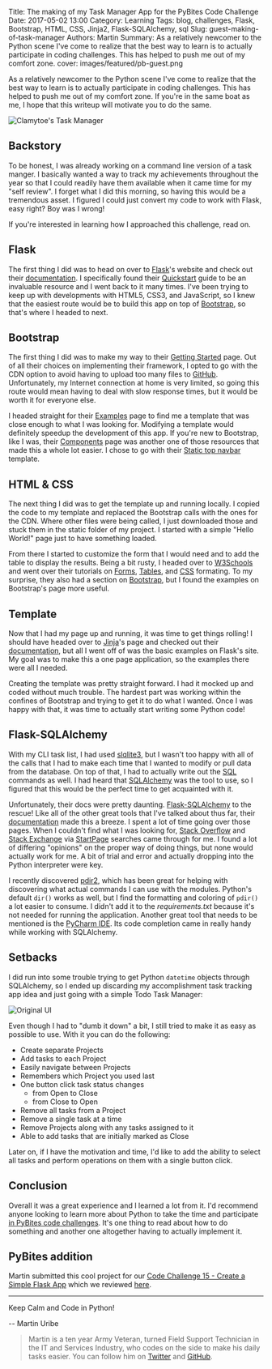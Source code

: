 Title: The making of my Task Manager App for the PyBites Code Challenge
Date: 2017-05-02 13:00
Category: Learning
Tags: blog, challenges, Flask, Bootstrap, HTML, CSS, Jinja2, Flask-SQLAlchemy, sql
Slug: guest-making-of-task-manager
Authors: Martin
Summary: As a relatively newcomer to the Python scene I've come to realize that the best way to learn is to actually participate in coding challenges. This has helped to push me out of my comfort zone.
cover: images/featured/pb-guest.png

As a relatively newcomer to the Python scene I've come to realize that the best way to learn is to actually participate in coding challenges. This has helped to push me out of my comfort zone. If you're in the same boat as me, I hope that this writeup will motivate you to do the same.

![Clamytoe's Task Manager]({filename}/images/ctm.png)

## Backstory
To be honest, I was already working on a command line version of a task manger. I basically wanted a way to track my achievements throughout the year so that I could readily have them available when it came time for my "self review". I forget what I did this morning, so having this would be a tremendous asset. I figured I could just convert my code to work with Flask, easy right? Boy was I wrong!

If you're interested in learning how I approached this challenge, read on.


## Flask
The first thing I did was to head on over to [Flask](http://flask.pocoo.org/)'s website and check out their [documentation](http://flask.pocoo.org/docs/0.12/). I specifically found their [Quickstart](http://flask.pocoo.org/docs/0.12/quickstart/) guide to be an invaluable resource and I went back to it many times. I've been trying to keep up with developments with HTML5, CSS3, and JavaScript, so I knew that the easiest route would be to build this app on top of [Bootstrap](http://getbootstrap.com/), so that's where I headed to next.


## Bootstrap
The first thing I did was to make my way to their [Getting Started](http://getbootstrap.com/getting-started/) page. Out of all their choices on implementing their framework, I opted to go with the CDN option to avoid having to upload too many files to [GitHub](https://github.com/). Unfortunately, my Internet connection at home is very limited, so going this route would mean having to deal with slow response times, but it would be worth it for everyone else.

I headed straight for their [Examples](http://getbootstrap.com/getting-started/#examples) page to find me a template that was close enough to what I was looking for. Modifying a template would definitely speedup the development of this app. If you're new to Bootstrap, like I was, their [Components](http://getbootstrap.com/components/) page was another one of those resources that made this a whole lot easier. I chose to go with their [Static top navbar](http://getbootstrap.com/examples/navbar-static-top/) template.


## HTML & CSS
The next thing I did was to get the template up and running locally. I copied the code to my template and replaced the Bootstrap calls with the ones for the CDN. Where other files were being called, I just downloaded those and stuck them in the static folder of my project. I started with a simple "Hello World!" page just to have something loaded.

From there I started to customize the form that I would need and to add the table to display the results. Being a bit rusty, I headed over to [W3Schools](https://www.w3schools.com/) and went over their tutorials on [Forms](https://www.w3schools.com/html/html_forms.asp), [Tables](https://www.w3schools.com/html/html_tables.asp), and [CSS](https://www.w3schools.com/css/default.asp) formating. To my surprise, they also had a section on [Bootstrap](https://www.w3schools.com/bootstrap/default.asp), but I found the examples on Bootstrap's page more useful.


## Template
Now that I had my page up and running, it was time to get things rolling! I should have headed over to [Jinja](http://jinja.pocoo.org/)'s page and checked out their
[documentation](http://jinja.pocoo.org/docs/2.9/), but all I went off of was the basic examples on Flask's site. My goal was to make this a one page application, so the examples there were all I needed.

Creating the template was pretty straight forward. I had it mocked up and coded without much trouble. The hardest part was working within the confines of Bootstrap and trying to get it to do what I wanted. Once I was happy with that, it was time to actually start writing some Python code!


## Flask-SQLAlchemy
With my CLI task list, I had used [slqlite3](https://docs.python.org/2/library/sqlite3.html), but I wasn't too happy with all of the calls that I had to make each time that I wanted to modify or pull data from the database. On top of that, I had to actually write out the [SQL](https://www.w3schools.com/sql/default.asp) commands as well. I had heard that [SQLAlchemy](https://www.sqlalchemy.org/) was the tool to use, so I figured that this would be the perfect time to get acquainted with it.

Unfortunately, their docs were pretty daunting. [Flask-SQLAlchemy](http://flask-sqlalchemy.pocoo.org/2.1/) to the rescue! Like all of the other great tools that I've talked about thus far, their [documentation](http://flask-sqlalchemy.pocoo.org/2.1/quickstart/) made this a breeze. I spent a lot of time going over those pages. When I couldn't find what I was looking for, [Stack Overflow](http://stackoverflow.com/) and [Stack Exchange](http://stackexchange.com/) via [StartPage](https://www.startpage.com/eng/?) searches came through for me. I found a lot of differing "opinions" on the proper way of doing things, but none would actually work for me. A bit of trial and error and actually dropping into the Python interpreter were key.

I recently discovered [pdir2](https://pypi.python.org/pypi/pdir2), which has been great for helping with discovering what actual commands I can use with the modules. Python's default `dir()` works as well, but I find the formatting and coloring of `pdir()` a lot easier to consume. I didn't add it to the *requirements.txt* because it's not needed for running the application. Another great tool that needs to be mentioned is the [PyCharm IDE](https://www.jetbrains.com/pycharm/). Its code completion came in really handy while working with SQLAlchemy.


## Setbacks
I did run into some trouble trying to get Python `datetime` objects through SQLAlchemy, so I ended up discarding my accomplishment task tracking app idea and just going with a simple Todo Task Manager: 

![Original UI]({filename}/images/old-ui.png)

Even though I had to "dumb it down" a bit, I still tried to make it as easy as possible to use. With it you can do the following:

* Create separate Projects
* Add tasks to each Project
* Easily navigate between Projects
* Remembers which Project you used last
* One button click task status changes
  * from Open to Close
  * from Close to Open
* Remove all tasks from a Project
* Remove a single task at a time
* Remove Projects along with any tasks assigned to it
* Able to add tasks that are initially marked as Close

Later on, if I have the motivation and time, I'd like to add the ability to select all tasks and perform operations on them with a single button click.


## Conclusion
Overall it was a great experience and I learned a lot from it. I'd recommend anyone looking to learn more about Python to take the time and participate [in PyBites code challenges](http://pybit.es/pages/challenges.html). It's one thing to read about how to do something and another one altogether having to actually implement it.

## PyBites addition

Martin submitted this cool project for our [Code Challenge 15 - Create a Simple Flask App](http://pybit.es/codechallenge15.html) which we reviewed [here](http://pybit.es/codechallenge15_review.html). 

---

Keep Calm and Code in Python!

-- Martin Uribe

> Martin is a ten year Army Veteran, turned Field Support Technician in the IT and Services Industry, who codes on the side to make his daily tasks easier. You can follow him on [Twitter](https://twitter.com/mohhinder) and [GitHub](https://github.com/clamytoe).
